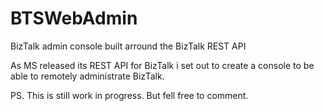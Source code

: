 # BTSWebAdmin
BizTalk admin console built arround the BizTalk REST API

As MS released its REST API for BizTalk i set out to create a console to be able to remotely administrate BizTalk.

PS. This is still work in progress. But fell free to comment.
